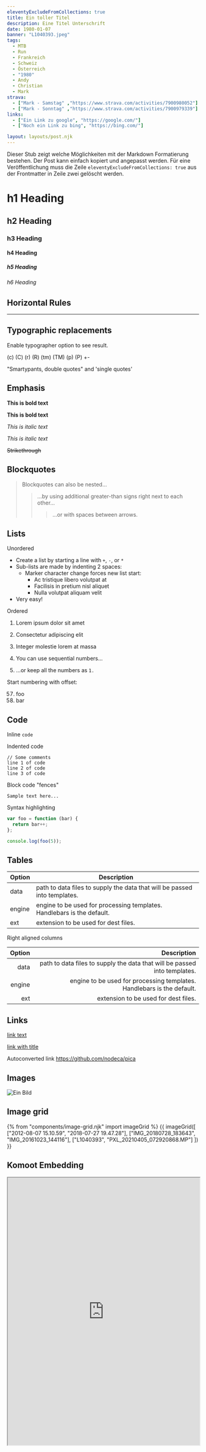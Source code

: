 ```yaml
---
eleventyExcludeFromCollections: true
title: Ein toller Titel
description: Eine Titel Unterschrift 
date: 1980-01-07
banner: "L1040393.jpeg"
tags:
  - MTB
  - Run
  - Frankreich
  - Schweiz
  - Österreich
  - "1980"
  - Andy
  - Christian
  - Mark
strava:
  - ["Mark - Samstag" ,"https://www.strava.com/activities/7900980052"]
  - ["Mark - Sonntag" ,"https://www.strava.com/activities/7900979339"]
links:
  - ["Ein Link zu google", "https://google.com/"]
  - ["Noch ein Link zu bing", "https://bing.com/"]

layout: layouts/post.njk
---
```


Dieser Stub zeigt welche Möglichkeiten mit der Markdown Formatierung bestehen. Der Post kann einfach kopiert und angepasst werden. Für eine Veröffentlichung muss die Zeile `eleventyExcludeFromCollections: true` aus der Frontmatter in Zeile zwei gelöscht werden.

# h1 Heading
## h2 Heading
### h3 Heading
#### h4 Heading
##### h5 Heading
###### h6 Heading


## Horizontal Rules

---

## Typographic replacements

Enable typographer option to see result.

(c) (C) (r) (R) (tm) (TM) (p) (P) +-


"Smartypants, double quotes" and 'single quotes'


## Emphasis

**This is bold text**

__This is bold text__

*This is italic text*

_This is italic text_

~~Strikethrough~~


## Blockquotes


> Blockquotes can also be nested...
>> ...by using additional greater-than signs right next to each other...
> > > ...or with spaces between arrows.


## Lists

Unordered

+ Create a list by starting a line with `+`, `-`, or `*`
+ Sub-lists are made by indenting 2 spaces:
  - Marker character change forces new list start:
    * Ac tristique libero volutpat at
    * Facilisis in pretium nisl aliquet
    * Nulla volutpat aliquam velit
+ Very easy!

Ordered

1. Lorem ipsum dolor sit amet
2. Consectetur adipiscing elit
3. Integer molestie lorem at massa


1. You can use sequential numbers...
1. ...or keep all the numbers as `1.`

Start numbering with offset:

57. foo
1. bar


## Code

Inline `code`

Indented code

    // Some comments
    line 1 of code
    line 2 of code
    line 3 of code


Block code "fences"

```
Sample text here...
```

Syntax highlighting

``` js
var foo = function (bar) {
  return bar++;
};

console.log(foo(5));
```

## Tables

| Option | Description |
| ------ | ----------- |
| data   | path to data files to supply the data that will be passed into templates. |
| engine | engine to be used for processing templates. Handlebars is the default. |
| ext    | extension to be used for dest files. |

Right aligned columns

| Option | Description |
| ------:| -----------:|
| data   | path to data files to supply the data that will be passed into templates. |
| engine | engine to be used for processing templates. Handlebars is the default. |
| ext    | extension to be used for dest files. |


## Links

[link text](http://dev.nodeca.com)

[link with title](http://nodeca.github.io/pica/demo/ "Some hoover over text!")

Autoconverted link https://github.com/nodeca/pica


## Images

![Ein Bild](media/IMG_20180728_183643.jpeg "Some hoover over text")

## Image grid

{% from "components/image-grid.njk" import imageGrid %}
{{ imageGrid([
 ["2012-08-07 15.10.59", "2018-07-27 19.47.28"],
 ["IMG_20180728_183643", "IMG_20161023_144116"],
 ["L1040393", "PXL_20210405_072920868.MP"]
]) }}

## Komoot Embedding

<iframe src="https://www.komoot.de/tour/942543524/embed?share_token=anXZ2FodWyx4sb9FY1E46cgJvY1xGSsFUGUXcDIie8E2EcyaAj&profile=1" width="100%" height="700" scrolling="no"></iframe>